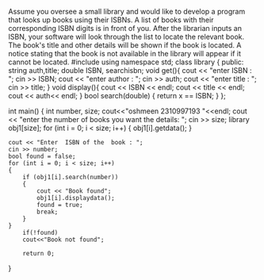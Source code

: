 Assume you oversee a small library and would like to develop a program that looks up books using their ISBNs. A list of books with their corresponding ISBN digits is in front of you. After the librarian inputs an ISBN, your software will look through the list to locate the relevant book.  The book's title and other details will be shown if the book is located. A notice stating that the book is not available in the library will appear if it cannot be located.
#include <iostream>
using namespace std;
class library
{
public:
    string auth,title;
    double ISBN, searchisbn;
    void get(){
    	 cout << "enter ISBN : ";
    cin >> ISBN;
    cout << "enter author : ";
    cin >> auth;
    cout << "enter title : ";
    cin >> title;
    }
    void display(){
    	cout  << ISBN << endl;
    cout  << title << endl;
    cout << auth<< endl;
    }
    bool search(double)
{
    return x == ISBN;
}
};

int main()
{
    int number, size;
    cout<<"oshmeen 2310997193 "<<endl;
    cout << "enter the number of books you want the details: ";
    cin >> size;
    library obj1[size];
    for (int i = 0; i < size; i++)
    {
        obj1[i].getdata();
    }

    cout << "Enter  ISBN of the  book : ";
    cin >> number;
    bool found = false;
    for (int i = 0; i < size; i++)
    {
        if (obj1[i].search(number))
        {
            cout << "Book found";
            obj1[i].displaydata();
            found = true;
            break;
        }
    }
        if(!found)
        cout<<"Book not found";
        
        return 0;
}
